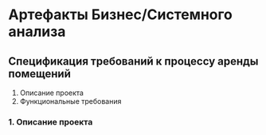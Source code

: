 # Артефакты Бизнес/Системного анализа

## Спецификация требований к процессу аренды помещений 

1. Описание проекта
2. Функциональные требования 

### 1. Описание проекта
